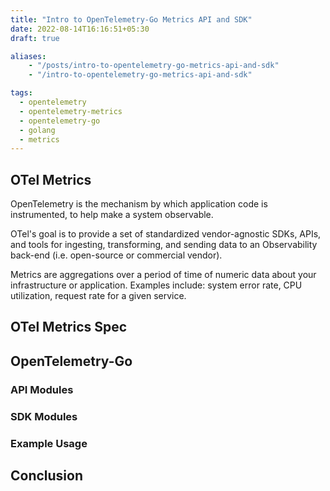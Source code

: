 ```yaml
---
title: "Intro to OpenTelemetry-Go Metrics API and SDK"
date: 2022-08-14T16:16:51+05:30
draft: true

aliases:
    - "/posts/intro-to-opentelemetry-go-metrics-api-and-sdk"
    - "/intro-to-opentelemetry-go-metrics-api-and-sdk"

tags:
  - opentelemetry
  - opentelemetry-metrics
  - opentelemetry-go
  - golang
  - metrics
---
```


## OTel Metrics

OpenTelemetry is the mechanism by which application code is instrumented, to help make a system observable.

OTel's goal is to provide a set of standardized vendor-agnostic SDKs, APIs, and tools for ingesting, transforming, and sending data to an Observability back-end (i.e. open-source or commercial vendor).

Metrics are aggregations over a period of time of numeric data about your infrastructure or application. Examples include: system error rate, CPU utilization, request rate for a given service.

## OTel Metrics Spec

## OpenTelemetry-Go

### API Modules

### SDK Modules

### Example Usage

## Conclusion
